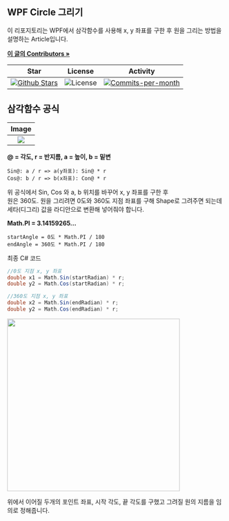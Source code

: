 ## WPF Circle 그리기
이 리포지토리는 WPF에서 삼각함수를 사용해 x, y 좌표를 구한 후 원을 그리는 방법을 설명하는 Article입니다.

<a href="https://github.com/devncore/devncore"><strong>이 글의 Contributors »</strong></a>
  
| Star | License | Activity |
|:----:|:-------:|:--------:|
| <a href="https://github.com/devncore/wpf-code-rules/stargazers"><img src="https://img.shields.io/github/stars/devncore/wpf-code-rules" alt="Github Stars"></a> | <img src="https://img.shields.io/github/license/devncore/wpf-code-rules" alt="License"> | <a href="https://github.com/devncore/wpf-code-rules/pulse"><img src="https://img.shields.io/github/commit-activity/m/devncore/wpf-code-rules" alt="Commits-per-month"></a> |

## 삼각함수 공식

| Image |
|:-----:|
| <img src="https://user-images.githubusercontent.com/68521148/145054110-4aaf0d61-41d9-4711-ae24-b535efa27ebb.png"></img> |

**@ = 각도, r = 반지름, a = 높이, b = 밑변**

```
Sin@: a / r => a(y좌표): Sin@ * r
Cos@: b / r => b(x좌표): Con@ * r
```

위 공식에서 Sin, Cos 와 a, b 위치를 바꾸어 x, y 좌표를 구한 후    
원은 360도. 원을 그리려면 0도와 360도 지점 좌표를 구해 Shape로 그려주면 되는데
세타(디그리) 값을 라디안으로 변환해 넣어줘야 합니다.

**Math.PI = 3.14159265...** 

```
startAngle = 0도 * Math.PI / 180
endAngle = 360도 * Math.PI / 180
```

최종 C# 코드

```C#
//0도 지점 x, y 좌표
double x1 = Math.Sin(startRadian) * r;
double y2 = Math.Cos(startRadian) * r;

//360도 지점 x, y 좌표
double x2 = Math.Sin(endRadian) * r;
double y2 = Math.Cos(endRadian) * r;
```

<img src="https://user-images.githubusercontent.com/68521148/145227901-0dd26880-6cc0-4005-921d-bf6d1e929e41.png" width="400" height="400"></img>

위에서 이어질 두개의 포인트 좌표, 시작 각도, 끝 각도를 구했고 그려질 원의 지름을 임의로 정해줍니다.





